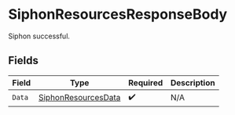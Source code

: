 # SiphonResourcesResponseBody

Siphon successful.


## Fields

| Field                                                               | Type                                                                | Required                                                            | Description                                                         |
| ------------------------------------------------------------------- | ------------------------------------------------------------------- | ------------------------------------------------------------------- | ------------------------------------------------------------------- |
| `Data`                                                              | [SiphonResourcesData](../../Models/Requests/SiphonResourcesData.md) | :heavy_check_mark:                                                  | N/A                                                                 |